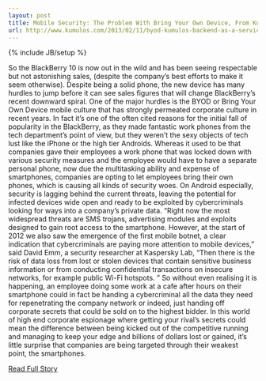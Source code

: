 ```yaml
---
layout: post
title: Mobile Security: The Problem With Bring Your Own Device, From Kumulos
url: http://www.kumulos.com/2013/02/11/byod-kumulos-backend-as-a-service/
---
```

{% include JB/setup %}<p>  So the BlackBerry 10 is now out in the wild and has been seeing respectable but not astonishing sales, (despite the company’s best efforts to make it seem otherwise).  Despite being a solid phone, the new device has many hurdles to jump before it can see sales figures that will change BlackBerry’s recent downward spiral.  One of the major hurdles is the BYOD or Bring Your Own Device mobile culture that has strongly permeated corporate culture in recent years.  In fact it’s one of the often cited reasons for the initial fall of popularity in the BlackBerry, as they made fantastic work phones from the tech department’s point of view, but they weren’t the sexy objects of tech lust like the iPhone or the high tier Androids.  Whereas it used to be that companies gave their employees a work phone that was locked down with various security measures and the employee would have to have a separate personal phone, now due the multitasking ability and expense of smartphones, companies are opting to let employees bring their own phones, which is causing all kinds of security woes.  On Android especially, security is lagging behind the current threats, leaving the potential for infected devices wide open and ready to be exploited by cybercriminals looking for ways into a company’s private data.  “Right now the most widespread threats are SMS trojans, advertising modules and exploits designed to gain root access to the smartphone.  However, at the start of 2012 we also saw the emergence of the first mobile botnet, a clear indication that cybercriminals are paying more attention to mobile devices,” said David Emm, a security researcher at Kaspersky Lab, “Then there is the risk of data loss from lost or stolen devices that contain sensitive business information or from conducting confidential transactions on insecure networks, for example public Wi-Fi hotspots.  ”
 So without even realising it is happening, an employee doing some work at a cafe after hours on their smartphone could in fact be handing a cybercriminal all the data they need for repenetrating the company network or indeed, just handing off corporate secrets that could be sold on to the highest bidder.  In this world of high end corporate espionage where getting your rival’s secrets could mean the difference between being kicked out of the competitive running and managing to keep your edge and billions of dollars lost or gained, it’s little surprise that companies are being targeted through their weakest point, the smartphones.<br />
<p><a href="http://www.kumulos.com/2013/02/11/byod-kumulos-backend-as-a-service/">Read Full Story</a></p>
